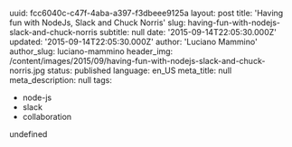 uuid:             fcc6040c-c47f-4aba-a397-f3dbeee9125a
layout:           post
title:            'Having fun with NodeJs, Slack and Chuck Norris'
slug:             having-fun-with-nodejs-slack-and-chuck-norris
subtitle:         null
date:             '2015-09-14T22:05:30.000Z'
updated:          '2015-09-14T22:05:30.000Z'
author:           'Luciano Mammino'
author_slug:      luciano-mammino
header_img:       /content/images/2015/09/having-fun-with-nodejs-slack-and-chuck-norris.jpg
status:           published
language:         en_US
meta_title:       null
meta_description: null
tags:
  - node-js
  - slack
  - collaboration

undefined